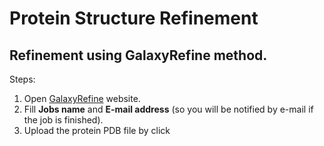 # Protein Structure Refinement

## Refinement using GalaxyRefine method.

Steps:
1. Open [GalaxyRefine](https://galaxy.seoklab.org/cgi-bin/submit.cgi?type=REFINE) website.
2. Fill **Jobs name** and **E-mail address** (so you will be notified by e-mail if the job is finished).
3. Upload the protein PDB file by click
